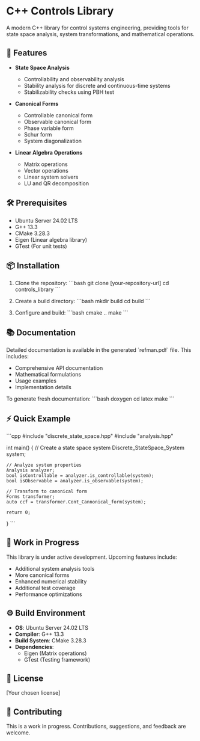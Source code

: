 # C++ Controls Library

A modern C++ library for control systems engineering, providing tools for state space analysis, system transformations, and mathematical operations.

## 🚀 Features

- **State Space Analysis**
  - Controllability and observability analysis
  - Stability analysis for discrete and continuous-time systems
  - Stabilizability checks using PBH test

- **Canonical Forms**
  - Controllable canonical form
  - Observable canonical form
  - Phase variable form
  - Schur form
  - System diagonalization

- **Linear Algebra Operations**
  - Matrix operations
  - Vector operations
  - Linear system solvers
  - LU and QR decomposition

## 🛠️ Prerequisites

- Ubuntu Server 24.02 LTS
- G++ 13.3
- CMake 3.28.3
- Eigen (Linear algebra library)
- GTest (For unit tests)

## 📦 Installation

1. Clone the repository:
\`\`\`bash
git clone [your-repository-url]
cd controls_library
\`\`\`

2. Create a build directory:
\`\`\`bash
mkdir build
cd build
\`\`\`

3. Configure and build:
\`\`\`bash
cmake ..
make
\`\`\`

## 📚 Documentation

Detailed documentation is available in the generated \`refman.pdf\` file. This includes:
- Comprehensive API documentation
- Mathematical formulations
- Usage examples
- Implementation details

To generate fresh documentation:
\`\`\`bash
doxygen
cd latex
make
\`\`\`

## ⚡ Quick Example

\`\`\`cpp
#include "discrete_state_space.hpp"
#include "analysis.hpp"

int main() {
    // Create a state space system
    Discrete_StateSpace_System system;
    
    // Analyze system properties
    Analysis analyzer;
    bool isControllable = analyzer.is_controllable(system);
    bool isObservable = analyzer.is_observable(system);
    
    // Transform to canonical form
    Forms transformer;
    auto ccf = transformer.Cont_Cannonical_form(system);
    
    return 0;
}
\`\`\`

## 🚧 Work in Progress

This library is under active development. Upcoming features include:
- Additional system analysis tools
- More canonical forms
- Enhanced numerical stability
- Additional test coverage
- Performance optimizations

## ⚙️ Build Environment

- **OS**: Ubuntu Server 24.02 LTS
- **Compiler**: G++ 13.3
- **Build System**: CMake 3.28.3
- **Dependencies**:
  - Eigen (Matrix operations)
  - GTest (Testing framework)

## 📝 License

[Your chosen license]

## 👥 Contributing

This is a work in progress. Contributions, suggestions, and feedback are welcome.
